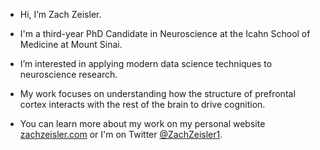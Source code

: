 - Hi, I’m Zach Zeisler.

- I'm a third-year PhD Candidate in Neuroscience at the Icahn School of Medicine at Mount Sinai.

- I’m interested in applying modern data science techniques to neuroscience research. 

- My work focuses on understanding how the structure of prefrontal cortex interacts with the rest of the brain to drive cognition.

- You can learn more about my work on my personal website [zachzeisler.com](zachzeisler.com "My personal website") or I'm on Twitter [@ZachZeisler1](twitter.com/zachzeisler1 "Follow me on Twitter").
